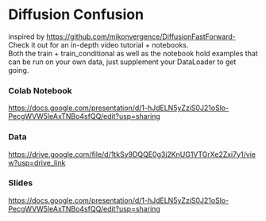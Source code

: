# Diffusion Confusion
inspired by https://github.com/mikonvergence/DiffusionFastForward- Check it out for an in-depth video tutorial + notebooks.  
Both the train + train_conditional as well as the notebook hold examples that can be run on your own data, just supplement your DataLoader to get going.

### Colab Notebook
https://docs.google.com/presentation/d/1-hJdELN5yZziS0J21oSlo-PecgWVW5leAxTNBo4sfQQ/edit?usp=sharing

### Data
https://drive.google.com/file/d/1tkSy9DQQE0g3j2KnUG1VTGrXe2Zxi7y1/view?usp=drive_link

### Slides
https://docs.google.com/presentation/d/1-hJdELN5yZziS0J21oSlo-PecgWVW5leAxTNBo4sfQQ/edit?usp=sharing
